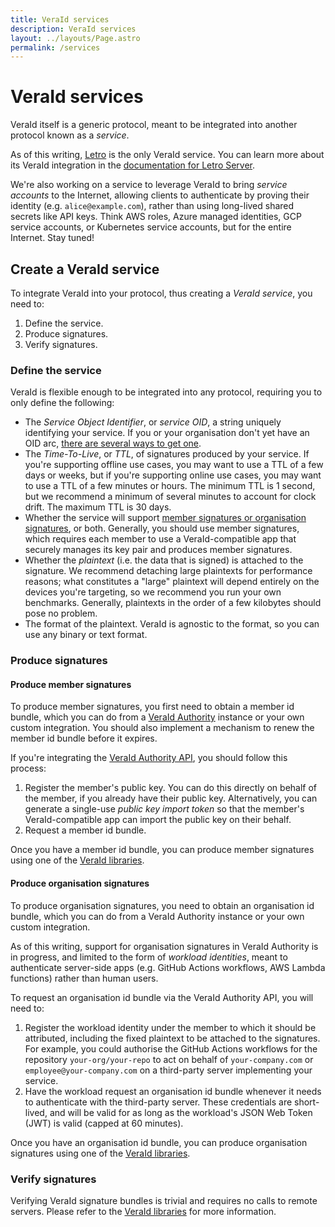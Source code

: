 ```yaml
---
title: VeraId services
description: VeraId services
layout: ../layouts/Page.astro
permalink: /services
---
```


# VeraId services

VeraId itself is a generic protocol, meant to be integrated into another protocol known as a _service_.

As of this writing, [Letro](https://letro.app/en/) is the only VeraId service.
You can learn more about its VeraId integration in the [documentation for Letro Server](https://docs.relaycorp.tech/letro-server/).

We're also working on a service to leverage VeraId to bring _service accounts_ to the Internet,
allowing clients to authenticate by proving their identity (e.g. `alice@example.com`),
rather than using long-lived shared secrets like API keys.
Think AWS roles, Azure managed identities, GCP service accounts, or Kubernetes service accounts, but for the entire Internet.
Stay tuned!

## Create a VeraId service

To integrate VeraId into your protocol, thus creating a _VeraId service_, you need to:

1. Define the service.
2. Produce signatures.
3. Verify signatures.

### Define the service

VeraId is flexible enough to be integrated into any protocol,
requiring you to only define the following:

- The _Service Object Identifier_, or _service OID_, a string uniquely identifying your service. If you or your organisation don't yet have an OID arc, [there are several ways to get one](https://stackoverflow.com/questions/25452658/how-to-create-oid-object-identifiers).
- The _Time-To-Live_, or _TTL_, of signatures produced by your service. If you're supporting offline use cases, you may want to use a TTL of a few days or weeks, but if you're supporting online use cases, you may want to use a TTL of a few minutes or hours. The minimum TTL is 1 second, but we recommend a minimum of several minutes to account for clock drift. The maximum TTL is 30 days.
- Whether the service will support [member signatures or organisation signatures](/overview#signature-types), or both. Generally, you should use member signatures, which requires each member to use a VeraId-compatible app that securely manages its key pair and produces member signatures.
- Whether the _plaintext_ (i.e. the data that is signed) is attached to the signature. We recommend detaching large plaintexts for performance reasons; what constitutes a "large" plaintext will depend entirely on the devices you're targeting, so we recommend you run your own benchmarks. Generally, plaintexts in the order of a few kilobytes should pose no problem.
- The format of the plaintext. VeraId is agnostic to the format, so you can use any binary or text format.

### Produce signatures

#### Produce member signatures

To produce member signatures, you first need to obtain a member id bundle,
which you can do from a [VeraId Authority](https://docs.relaycorp.tech/veraid-authority/) instance or your own custom integration.
You should also implement a mechanism to renew the member id bundle before it expires.

If you're integrating the [VeraId Authority API](https://docs.relaycorp.tech/veraid-authority/api),
you should follow this process:

1. Register the member's public key. You can do this directly on behalf of the member, if you already have their public key. Alternatively, you can generate a single-use _public key import token_ so that the member's VeraId-compatible app can import the public key on their behalf.
2. Request a member id bundle.

Once you have a member id bundle, you can produce member signatures using one of the [VeraId libraries](/overview#core-libraries).

#### Produce organisation signatures

To produce organisation signatures, you need to obtain an organisation id bundle,
which you can do from a VeraId Authority instance or your own custom integration.

As of this writing,
support for organisation signatures in VeraId Authority is in progress,
and limited to the form of _workload identities_,
meant to authenticate server-side apps (e.g. GitHub Actions workflows, AWS Lambda functions) rather than human users.

To request an organisation id bundle via the VeraId Authority API,
you will need to:

1. Register the workload identity under the member to which it should be attributed, including the fixed plaintext to be attached to the signatures. For example, you could authorise the GitHub Actions workflows for the repository `your-org/your-repo` to act on behalf of `your-company.com` or `employee@your-company.com` on a third-party server implementing your service.
2. Have the workload request an organisation id bundle whenever it needs to authenticate with the third-party server. These credentials are short-lived, and will be valid for as long as the workload's JSON Web Token (JWT) is valid (capped at 60 minutes).

Once you have an organisation id bundle, you can produce organisation signatures using one of the [VeraId libraries](/overview#core-libraries).

### Verify signatures

Verifying VeraId signature bundles is trivial and requires no calls to remote servers.
Please refer to the [VeraId libraries](/overview#core-libraries) for more information.

